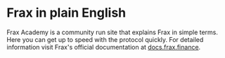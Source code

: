 # Frax in plain English

Frax Academy is a community run site that explains Frax in simple terms. Here you can get up to speed with the protocol quickly. For detailed information visit Frax's official documentation at [docs.frax.finance](https://docs.frax.finance).
